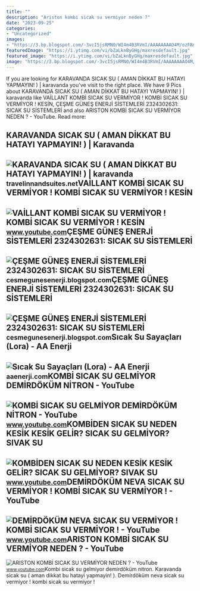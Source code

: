 ```yaml
---
title: ""
description: "Ariston kombi̇ sicak su vermi̇yor neden ?"
date: "2023-09-25"
categories:
- "Uncategorized"
images:
- "https://3.bp.blogspot.com/-3vcI5jsRMN0/WI4m4B3RVmI/AAAAAAAAO4M/ozFRnjLrPrY00lItLgHtG-YDCYMOcAzEQCLcB/s1600/g%25C3%25BCne%25C5%259F-panel-santrel-328793-696x412.jpg"
featuredImage: "https://i.ytimg.com/vi/bZaLknByGHg/maxresdefault.jpg"
featured_image: "https://i.ytimg.com/vi/bZaLknByGHg/maxresdefault.jpg"
image: "https://3.bp.blogspot.com/-3vcI5jsRMN0/WI4m4B3RVmI/AAAAAAAAO4M/ozFRnjLrPrY00lItLgHtG-YDCYMOcAzEQCLcB/s1600/g%25C3%25BCne%25C5%259F-panel-santrel-328793-696x412.jpg"
---
```


If you are looking for KARAVANDA SICAK SU ( AMAN DİKKAT BU HATAYI YAPMAYIN! ) | karavanda you've visit to the right place. We have 9 Pics about KARAVANDA SICAK SU ( AMAN DİKKAT BU HATAYI YAPMAYIN! ) | karavanda like VAİLLANT KOMBİ SICAK SU VERMİYOR ! KOMBİ SICAK SU VERMİYOR ! KESİN, ÇEŞME GÜNEŞ ENERJİ SİSTEMLERİ 2324302631: SICAK SU SİSTEMLERİ and also ARISTON KOMBİ SICAK SU VERMİYOR NEDEN ? - YouTube. Read more:

KARAVANDA SICAK SU ( AMAN DİKKAT BU HATAYI YAPMAYIN! ) | Karavanda
------------------------------------------------------------------

 ![KARAVANDA SICAK SU ( AMAN DİKKAT BU HATAYI YAPMAYIN! ) | karavanda](https://i.ytimg.com/vi/DxRqQnKCD1E/maxresdefault.jpg) <small>travelinnandsuites.net</small>VAİLLANT KOMBİ SICAK SU VERMİYOR ! KOMBİ SICAK SU VERMİYOR ! KESİN
------------------------------------------------------------------

 ![VAİLLANT KOMBİ SICAK SU VERMİYOR ! KOMBİ SICAK SU VERMİYOR ! KESİN](https://i.ytimg.com/vi/bZaLknByGHg/maxresdefault.jpg) <small>www.youtube.com</small>ÇEŞME GÜNEŞ ENERJİ SİSTEMLERİ 2324302631: SICAK SU SİSTEMLERİ
-------------------------------------------------------------

 ![ÇEŞME GÜNEŞ ENERJİ SİSTEMLERİ 2324302631: SICAK SU SİSTEMLERİ](https://3.bp.blogspot.com/-TgrncsUWtJ0/WI4m4D4T1mI/AAAAAAAAO4I/iEgIWlp-TukQ9c71XvWCVNDE2W8bsKt8ACLcB/s1600/almanya-g%25C3%25BCne%25C5%259F-panel-santral-238723.jpg) <small>cesmegunesenerji.blogspot.com</small>ÇEŞME GÜNEŞ ENERJİ SİSTEMLERİ 2324302631: SICAK SU SİSTEMLERİ
-------------------------------------------------------------

 ![ÇEŞME GÜNEŞ ENERJİ SİSTEMLERİ 2324302631: SICAK SU SİSTEMLERİ](https://3.bp.blogspot.com/-3vcI5jsRMN0/WI4m4B3RVmI/AAAAAAAAO4M/ozFRnjLrPrY00lItLgHtG-YDCYMOcAzEQCLcB/s1600/g%25C3%25BCne%25C5%259F-panel-santrel-328793-696x412.jpg) <small>cesmegunesenerji.blogspot.com</small>Sıcak Su Sayaçları (Lora) - AA Enerji
-------------------------------------

 ![Sıcak Su Sayaçları (Lora) - AA Enerji](http://aaenerji.com/wp-content/uploads/eh20_sicak_su_sayaci-300x300.jpg) <small>aaenerji.com</small>KOMBİ SICAK SU GELMİYOR DEMİRDÖKÜM NİTRON - YouTube
---------------------------------------------------

 ![KOMBİ SICAK SU GELMİYOR DEMİRDÖKÜM NİTRON - YouTube](https://i.ytimg.com/vi/aFo6-4Cmi-c/maxresdefault.jpg) <small>www.youtube.com</small>KOMBİDEN SICAK SU NEDEN KESİK KESİK GELİR? SICAK SU GELMİYOR? SIVAK SU
----------------------------------------------------------------------

 ![KOMBİDEN SICAK SU NEDEN KESİK KESİK GELİR? SICAK SU GELMİYOR? SIVAK SU](https://i.ytimg.com/vi/ukL-2ycwrGA/maxresdefault.jpg) <small>www.youtube.com</small>DEMİRDÖKÜM NEVA SICAK SU VERMİYOR ! KOMBİ SICAK SU VERMİYOR ! - YouTube
-----------------------------------------------------------------------

 ![DEMİRDÖKÜM NEVA SICAK SU VERMİYOR ! KOMBİ SICAK SU VERMİYOR ! - YouTube](https://i.ytimg.com/vi/PmzBgm_TA4k/maxresdefault.jpg) <small>www.youtube.com</small>ARISTON KOMBİ SICAK SU VERMİYOR NEDEN ? - YouTube
-------------------------------------------------

 ![ARISTON KOMBİ SICAK SU VERMİYOR NEDEN ? - YouTube](https://i.ytimg.com/vi/3dsM3N5Cl6g/maxresdefault.jpg) <small>www.youtube.com</small>Kombi̇ sicak su gelmi̇yor demi̇rdöküm ni̇tron. Karavanda sicak su ( aman di̇kkat bu hatayi yapmayin! ). Demi̇rdöküm neva sicak su vermi̇yor ! kombi̇ sicak su vermi̇yor !
